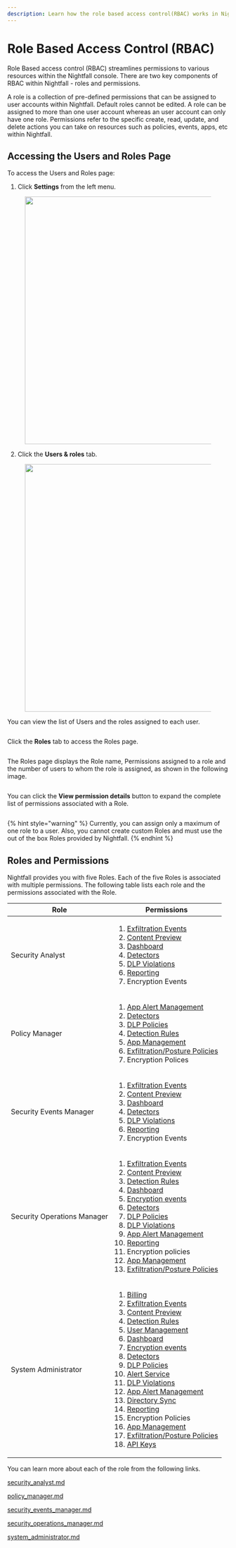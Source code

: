 ```yaml
---
description: Learn how the role based access control(RBAC) works in Nightfall.
---
```


# Role Based Access Control (RBAC)



Role Based access control (RBAC) streamlines permissions to various resources within the Nightfall console. There are two key components of RBAC within Nightfall - roles and permissions.&#x20;

A role is a collection of pre-defined permissions that can be assigned to user accounts within Nightfall. Default roles cannot be edited. A role can be assigned to more than one user account whereas an user account can only have one role. Permissions refer to the specific create, read, update, and delete actions you can take on resources such as policies, events, apps, etc within Nightfall.&#x20;

## Accessing the Users and Roles Page

To access the Users and Roles page:

1. Click **Settings** from the left menu.

<figure><img src="../../.gitbook/assets/image (187).png" alt="" width="563"><figcaption></figcaption></figure>

2. Click the **Users & roles** tab.

<figure><img src="../../.gitbook/assets/imageedit_3_8817554033.jpg" alt="" width="563"><figcaption></figcaption></figure>

You can view the list of Users and the roles assigned to each user.&#x20;

<figure><img src="../../.gitbook/assets/imageedit_5_3121863924.jpg" alt=""><figcaption></figcaption></figure>

Click the **Roles** tab to access the Roles page.

<figure><img src="../../.gitbook/assets/imageedit_7_3808396402.jpg" alt=""><figcaption></figcaption></figure>

The Roles page displays the Role name, Permissions assigned to a role and the number of users to whom the role is assigned, as shown in the following image.

<figure><img src="../../.gitbook/assets/image (189).png" alt=""><figcaption></figcaption></figure>

You can click the **View permission details** button to expand the complete list of permissions associated with a Role.

<figure><img src="../../.gitbook/assets/image (190).png" alt=""><figcaption></figcaption></figure>

{% hint style="warning" %}
Currently, you can assign only a maximum of one role to a user. Also, you cannot create custom Roles and must use the out of the box Roles provided by Nightfall.
{% endhint %}

## Roles and Permissions

Nightfall provides you with five Roles. Each of the five Roles is associated with multiple permissions. The following table lists each role and the permissions associated with the Role.&#x20;

| Role                        | Permissions                                                                                                                                                                                                                                                                                                                                                                                                                                                                                                                                                                                                                                                                                                                                                                                                                                                                                                                                                                                                                                                                                                                                                                                                                                                                                                                                                                                                                                                                                                                                                                                                                                                   |
| --------------------------- | ------------------------------------------------------------------------------------------------------------------------------------------------------------------------------------------------------------------------------------------------------------------------------------------------------------------------------------------------------------------------------------------------------------------------------------------------------------------------------------------------------------------------------------------------------------------------------------------------------------------------------------------------------------------------------------------------------------------------------------------------------------------------------------------------------------------------------------------------------------------------------------------------------------------------------------------------------------------------------------------------------------------------------------------------------------------------------------------------------------------------------------------------------------------------------------------------------------------------------------------------------------------------------------------------------------------------------------------------------------------------------------------------------------------------------------------------------------------------------------------------------------------------------------------------------------------------------------------------------------------------------------------------------------- |
| Security Analyst            | <ol><li><a href="security_analyst.md#exfiltration-posture-management-events">Exfiltration Events</a> </li><li><a href="security_analyst.md#preview-the-dlp-violations-content">Content Preview</a></li><li><a href="security_analyst.md#view-dashboard-and-create-reports">Dashboard</a></li><li><a href="security_analyst.md#view-detectors">Detectors</a></li><li><a href="security_analyst.md#take-actions-on-dlp-violations">DLP Violations</a></li><li><a href="security_analyst.md#view-dashboard-and-create-reports">Reporting</a></li><li>Encryption Events</li></ol>                                                                                                                                                                                                                                                                                                                                                                                                                                                                                                                                                                                                                                                                                                                                                                                                                                                                                                                                                                                                                                                                                 |
| Policy Manager              | <ol><li><a href="policy_manager.md#integrations">App Alert Management</a></li><li><a href="policy_manager.md#detectors">Detectors</a></li><li><a href="policy_manager.md#policies">DLP Policies</a></li><li><a href="policy_manager.md#detection-rules">Detection Rules</a></li><li><a href="policy_manager.md#integrations">App Management</a></li><li><a href="policy_manager.md#policies">Exfiltration/Posture Policies</a></li><li>Encryption Polices</li></ol>                                                                                                                                                                                                                                                                                                                                                                                                                                                                                                                                                                                                                                                                                                                                                                                                                                                                                                                                                                                                                                                                                                                                                                                           |
| Security Events Manager     | <ol><li><a href="security_events_manager.md#exfiltration-posture-management-and-encryption-events">Exfiltration Events</a></li><li><a href="security_events_manager.md#preview-the-dlp-violations-content">Content Preview</a></li><li><a href="security_events_manager.md#view-dashboard-and-create-reports">Dashboard</a></li><li><a href="security_events_manager.md#view-detectors">Detectors</a></li><li><a href="security_events_manager.md#take-actions-on-dlp-violations">DLP Violations</a></li><li><a href="security_events_manager.md#view-dashboard-and-create-reports">Reporting</a></li><li>Encryption Events</li></ol>                                                                                                                                                                                                                                                                                                                                                                                                                                                                                                                                                                                                                                                                                                                                                                                                                                                                                                                                                                                                                         |
| Security Operations Manager | <ol><li><a href="security_operations_manager.md#exfiltration-posture-management-and-encryption-events">Exfiltration Events</a></li><li><a href="security_operations_manager.md#preview-the-dlp-violations-content">Content Preview</a></li><li><a href="security_operations_manager.md#detection-rules">Detection Rules</a></li><li><a href="security_operations_manager.md#view-dashboard-and-create-reports">Dashboard</a></li><li><a href="security_operations_manager.md#exfiltration-posture-management-and-encryption-events">Encryption events</a></li><li><a href="security_operations_manager.md#detectors">Detectors</a></li><li><a href="security_operations_manager.md#policies">DLP Policies</a></li><li><a href="security_operations_manager.md#take-actions-on-dlp-violations">DLP Violations</a></li><li><a href="security_operations_manager.md#app-management-and-app-alert-management">App Alert Management</a></li><li><a href="security_operations_manager.md#view-dashboard-and-create-reports">Reporting</a></li><li>Encryption policies</li><li><a href="security_operations_manager.md#app-management-and-app-alert-management">App Management</a></li><li><a href="security_operations_manager.md#policies">Exfiltration/Posture Policies</a></li></ol>                                                                                                                                                                                                                                                                                                                                                                             |
| System Administrator        | <ol><li><a href="system_administrator.md#billing">Billing</a></li><li><a href="security_operations_manager.md#exfiltration-posture-management-and-encryption-events">Exfiltration Events</a></li><li><a href="security_operations_manager.md#preview-the-dlp-violations-content">Content Preview</a></li><li><a href="security_operations_manager.md#detection-rules">Detection Rules</a></li><li><a href="system_administrator.md#user-management">User Management</a></li><li><a href="security_operations_manager.md#view-dashboard-and-create-reports">Dashboard</a></li><li><a href="security_operations_manager.md#exfiltration-posture-management-and-encryption-events">Encryption events</a></li><li><a href="security_operations_manager.md#detectors">Detectors</a></li><li><a href="security_operations_manager.md#policies">DLP Policies</a></li><li><a href="system_administrator.md#alert-management">Alert Service</a></li><li><a href="security_operations_manager.md#take-actions-on-dlp-violations">DLP Violations</a></li><li><a href="security_operations_manager.md#app-management-and-app-alert-management">App Alert Management</a></li><li><a href="system_administrator.md#directory-sync">Directory Sync</a></li><li><a href="security_operations_manager.md#view-dashboard-and-create-reports">Reporting</a></li><li>Encryption Policies</li><li><a href="security_operations_manager.md#app-management-and-app-alert-management">App Management</a></li><li><a href="security_operations_manager.md#policies">Exfiltration/Posture Policies</a></li><li><a href="system_administrator.md#firewall-for-ai">API Keys</a></li></ol> |

You can learn more about each of the role from the following links.

[security\_analyst.md](security_analyst.md "mention")

[policy\_manager.md](policy_manager.md "mention")

[security\_events\_manager.md](security_events_manager.md "mention")

[security\_operations\_manager.md](security_operations_manager.md "mention")

[system\_administrator.md](system_administrator.md "mention")
